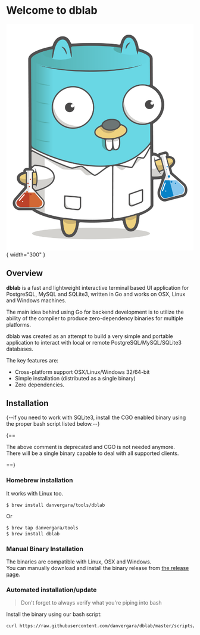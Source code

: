 # Welcome to **dblab**

![dblab](https://github.com/danvergara/dblab/blob/main/assets/gopher-dblab.png){ width="300" }



## Overview

**dblab** is a fast and lightweight interactive terminal based UI application for PostgreSQL, MySQL and SQLite3, written in Go and works on OSX, Linux and Windows machines.   

The main idea behind using Go for backend development is to utilize the ability of the compiler to produce zero-dependency binaries for multiple platforms. 
  
dblab was created as an attempt to build a very simple and portable application to interact with local or remote PostgreSQL/MySQL/SQLite3 databases.  
  
The key features are:

  * Cross-platform support OSX/Linux/Windows 32/64-bit  
  * Simple installation (distributed as a single binary)  
  * Zero dependencies.  

## Installation

{--if you need to work with SQLite3, install the CGO enabled binary using the proper bash script listed below.--}

{==

The above comment is deprecated and CGO is not needed anymore.   
There will be a single binary capable to deal with all supported clients.
 
==}

### Homebrew installation

It works with Linux too.

```
$ brew install danvergara/tools/dblab
```

Or

```
$ brew tap danvergara/tools
$ brew install dblab
```

### Manual Binary Installation
The binaries are compatible with Linux, OSX and Windows.  
You can manually download and install the binary release from [the release page](https://github.com/danvergara/dblab/releases).

### Automated installation/update
> Don't forget to always verify what you're piping into bash

Install the binary using our bash script:

```sh
curl https://raw.githubusercontent.com/danvergara/dblab/master/scripts/install_update_linux.sh | bash
```

